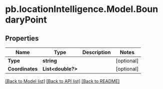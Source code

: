 # pb.locationIntelligence.Model.BoundaryPoint
## Properties

Name | Type | Description | Notes
------------ | ------------- | ------------- | -------------
**Type** | **string** |  | [optional] 
**Coordinates** | **List&lt;double?&gt;** |  | [optional] 

[[Back to Model list]](../README.md#documentation-for-models) [[Back to API list]](../README.md#documentation-for-api-endpoints) [[Back to README]](../README.md)

